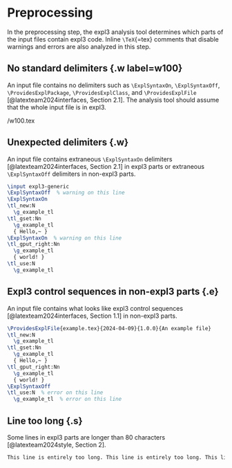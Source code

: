 # Preprocessing
In the preprocessing step, the expl3 analysis tool determines which parts of the input files contain expl3 code. Inline `\TeX`{=tex} comments that disable warnings and errors are also analyzed in this step.

## No standard delimiters {.w label=w100}
An input file contains no delimiters such as `\ExplSyntaxOn`, `\ExplSyntaxOff`, `\ProvidesExplPackage`, `\ProvidesExplClass`, and `\ProvidesExplFile` [@latexteam2024interfaces, Section 2.1]. The analysis tool should assume that the whole input file is in expl3.

 /w100.tex

## Unexpected delimiters {.w}
An input file contains extraneous `\ExplSyntaxOn` delimiters [@latexteam2024interfaces, Section 2.1] in expl3 parts or extraneous `\ExplSyntaxOff` delimiters in non-expl3 parts.

``` tex
\input expl3-generic
\ExplSyntaxOff  % warning on this line
\ExplSyntaxOn
\tl_new:N
  \g_example_tl
\tl_gset:Nn
  \g_example_tl
  { Hello,~ }
\ExplSyntaxOn  % warning on this line
\tl_gput_right:Nn
  \g_example_tl
  { world! }
\tl_use:N
  \g_example_tl
```

## Expl3 control sequences in non-expl3 parts {.e}
An input file contains what looks like expl3 control sequences [@latexteam2024interfaces, Section 1.1] in non-expl3 parts.

``` tex
\ProvidesExplFile{example.tex}{2024-04-09}{1.0.0}{An example file}
\tl_new:N
  \g_example_tl
\tl_gset:Nn
  \g_example_tl
  { Hello,~ }
\tl_gput_right:Nn
  \g_example_tl
  { world! }
\ExplSyntaxOff
\tl_use:N  % error on this line
  \g_example_tl  % error on this line
```

## Line too long {.s}
Some lines in expl3 parts are longer than 80 characters [@latexteam2024style, Section 2].
<!-- The maximum line length should be configurable. -->

``` tex
This line is entirely too long. This line is entirely too long. This line is entirely too long.  % warning on this line
```
